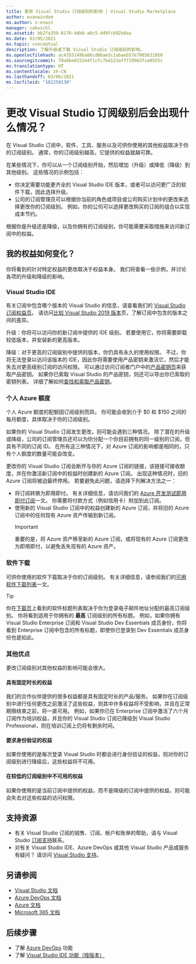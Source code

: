 ```yaml
---
title: 更改 Visual Studio 订阅级别的影响 | Visual Studio Marketplace
author: evanwindom
ms.author: v-evwin
manager: cabuschl
ms.assetid: bb2fa359-8170-4db0-a0c5-d49fc692b0aa
ms.date: 03/05/2021
ms.topic: conceptual
description: 了解升级或下载 Visual Studio 订阅级别的影响。
ms.openlocfilehash: ac4355149ba66cd06ae5c1abaeb57e7065631050
ms.sourcegitcommit: 79a6be815244f1cfc7b4123afff29983fce0555c
ms.translationtype: HT
ms.contentlocale: zh-CN
ms.lasthandoff: 03/06/2021
ms.locfileid: "102250138"
---
```

# <a name="what-happens-when-you-change-visual-studio-subscription-levels"></a>更改 Visual Studio 订阅级别后会出现什么情况？
在 Visual Studio 订阅中，软件、工具、服务以及可供你使用的其他权益取决于你的订阅级别。  通常，你的订阅级别越高，它提供的权益就越可靠。  

在某些情况下，你可以从一个订阅级别开始，然后增加（升级）或降低（降级）到其他级别。  这些情况的示例包括：
- 你决定需要功能更齐全的 Visual Studio IDE 版本，或者可以访问更广泛的软件下载，因此选择升级。 
- 公司的订阅管理员可以根据你当前的角色或项目或公司购买计划中的更改来选择更改你的订阅级别。 例如，你的公司可以选择更改购买的订阅的组合以实现成本节约。  

根据你是升级还是降级，以及你拥有的订阅级别，你可能需要采取措施来访问新订阅中的权益。

## <a name="how-do-my-benefits-change"></a>我的权益如何变化？
你将看到的针对特定权益的更改取决于权益本身。  我们将查看一些示例，并讨论各项的升级和降级的影响。

### <a name="visual-studio-ide"></a>Visual Studio IDE
有关订阅中包含哪个版本的 Visual Studio 的信息，请查看我们的 [Visual Studio 订阅权益页](https://visualstudio.microsoft.com/vs/benefits/)。 请访问[比较 Visual Studio 2019 版本](https://visualstudio.microsoft.com/vs/compare/)页，了解订阅中包含的版本之间的差异。
 
升级：你将可以访问你的新订阅中提供的 IDE 级别。  若要使用它，你将需要卸载较低版本，并安装新的更高版本。  

降级：对于更高的订阅级别中提供的版本，你仍具有永久的使用权限。  不过，你将无法登录以访问该版本的 IDE，因此你将需要使用产品密钥来激活它，然后才能失去对更高级别订阅的访问权限。  可以通过访问订阅者门户中的[产品密钥页](https://my.visualstudio.com/productkeys)来获取产品密钥。  如果你已索取 Visual Studio 的产品密钥，则还可以导出你已索取的密钥列表。 详细了解如何[查找和索取产品密钥](find-keys.md)。

### <a name="individual-azure-credits"></a>个人 Azure 额度
个人 Azure 额度的配额因订阅级别而异。  你可能会收到介于 $0 和 $150 之间的每月额度，具体取决于你的订阅级别。  

如果你的 Visual Studio 订阅发生更改，则可能会遇到三种情况。  除了潜在的升级或降级，公司的订阅管理员还可以为你分配一个你目前拥有的同一级别的订阅，但具有不同的订阅 ID。  在所有这三种情况下，对 Azure 订阅的影响都是相同的，只有个人额度的数量可能会改变。 

更改你的 Visual Studio 订阅会断开与你的 Azure 订阅的链接，该链接可接收额度，并在你激活新订阅中的权益时创建新的 Azure 订阅。  出现这种情况时，旧的 Azure 订阅将被迫最终停用。  若要避免此问题，请选择下列解决方法之一：
- 将订阅转换为即用即付。  有关详细信息，请访问我们的 [Azure 开发测试即用即付订阅](vs-azure-payg.md)一文。  你需要将付款方式（例如信用卡）附加到此订阅。 
- 使用新的 Visual Studio 订阅中的权益创建新的 Azure 订阅，并将旧的 Azure 订阅中的任何现有 Azure 资产传输到新订阅。 
  > [!IMPORTANT]
  > 重要的是，将 Azure 资产移至新的 Azure 订阅，或将现有的 Azure 订阅更改为即用即付，以避免丢失现有的 Azure 资产。 
 
### <a name="software-downloads"></a>软件下载
可供你使用的软件下载取决于你的订阅级别。  有关详细信息，请参阅我们的[可用软件下载列表](software-download-list.md)一文。 

  > [!TIP] 
  > 你在[下载页](https://my.visualstudio.com/downloads)上看到的软件标题列表取决于你为登录电子邮件地址分配的最高订阅级别。  你将看到适用于你拥有的 **最高** 订阅级别的所有标题。  例如，如果你拥有 Visual Studio Enterprise 订阅和 Visual Studio Dev Essentials 成员身份，你将看到 Enterprise 订阅中包含的所有标题，即使你已登录到 Dev Essentials 成员身份也是如此。  

### <a name="other-benefits"></a>其他优点 
更改订阅级别对其他权益的影响可能会很大。  

#### <a name="benefits-with-a-fixed-length"></a>具有固定时长的权益
我们的合作伙伴提供的很多权益都是具有固定时长的产品/服务。  如果你在订阅级别中进行任何更改之前激活了这些权益，则其中许多权益将不受影响，并且在正常期限结束之前，将一直可用。  例如，如果你已在 Enterprise 订阅中激活了六个月订阅作为培训权益，并且你的 Visual Studio 订阅已降级到 Visual Studio Professional，则在培训订阅上仍将有剩余时间。  

#### <a name="benefits-that-require-authentication"></a>要求身份验证的权益
如果你使用的是每次登录 Visual Studio 时都会进行身份验证的权益，则对你的订阅级别进行降级后，这些权益将不可用。  

#### <a name="benefits-that-are-not-available-in-lower-subscription-levels"></a>在较低的订阅级别中不可用的权益
如果你使用的是当前订阅中提供的权益，而不是降级的订阅中提供的权益，则可能会失去对这些权益的访问权限。  

## <a name="support-resources"></a>支持资源
- 有关 Visual Studio 订阅的销售、订阅、帐户和账单的帮助，请与 Visual Studio [订阅支持](https://visualstudio.microsoft.com/subscriptions/support/)联系。
- 对有关 Visual Studio IDE、Azure DevOps 或其他 Visual Studio 产品或服务有疑问？  请访问 [Visual Studio 支持](https://visualstudio.microsoft.com/support/)。

## <a name="see-also"></a>另请参阅
- [Visual Studio 文档](/visualstudio/)
- [Azure DevOps 文档](/azure/devops/)
- [Azure 文档](/azure/)
- [Microsoft 365 文档](/microsoft-365/)

## <a name="next-steps"></a>后续步骤
- 了解 [Azure DevOps](https://azure.microsoft.com/services/devops/) 功能
- 了解 [Visual Studio IDE 功能（按版本）](https://visualstudio.microsoft.com/vs/compare/)
